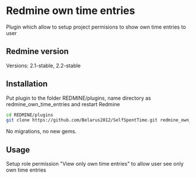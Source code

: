 # Redmine own time entries

Plugin which allow to setup project permisions to show own time entries to user


## Redmine version

Versions: 2.1-stable, 2.2-stable


## Installation

Put plugin to the folder REDMINE/plugins, name directory as redmine_own_time_entries and restart Redmine

```bash
cd REDMINE/plugins
git clone https://github.com/Belarus2012/SelfSpentTime.git redmine_own_time_entries
```

No migrations, no new gems.


## Usage

Setup role permission "View only own time entries" to allow user see only own time entries

